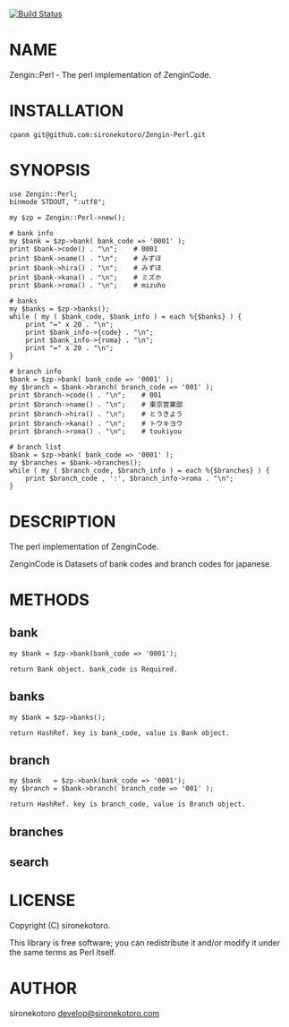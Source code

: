 [![Build Status](https://travis-ci.org/sironekotoro/Zengin-Perl.svg?branch=master)](https://travis-ci.org/sironekotoro/Zengin-Perl)
# NAME

Zengin::Perl - The perl implementation of ZenginCode.

# INSTALLATION

    cpanm git@github.com:sironekotoro/Zengin-Perl.git

# SYNOPSIS

    use Zengin::Perl;
    binmode STDOUT, ":utf8";

    my $zp = Zengin::Perl->new();

    # bank info
    my $bank = $zp->bank( bank_code => '0001' );
    print $bank->code() . "\n";    # 0001
    print $bank->name() . "\n";    # みずほ
    print $bank->hira() . "\n";    # みずほ
    print $bank->kana() . "\n";    # ミズホ
    print $bank->roma() . "\n";    # mizuho

    # banks
    my $banks = $zp->banks();
    while ( my ( $bank_code, $bank_info ) = each %{$banks} ) {
        print "=" x 20 . "\n";
        print $bank_info->{code} . "\n";
        print $bank_info->{roma} . "\n";
        print "=" x 20 . "\n";
    }

    # branch info
    $bank = $zp->bank( bank_code => '0001' );
    my $branch = $bank->branch( branch_code => '001' );
    print $branch->code() . "\n";    # 001
    print $branch->name() . "\n";    # 東京営業部
    print $branch->hira() . "\n";    # とうきよう
    print $branch->kana() . "\n";    # トウキヨウ
    print $branch->roma() . "\n";    # toukiyou

    # branch list
    $bank = $zp->bank( bank_code => '0001' );
    my $branches = $bank->branches();
    while ( my ( $branch_code, $branch_info ) = each %{$branches} ) {
        print $branch_code , ':', $branch_info->roma . "\n";
    }

# DESCRIPTION

The perl implementation of ZenginCode.

ZenginCode is Datasets of bank codes and branch codes for japanese.

# METHODS

## bank

    my $bank = $zp->bank(bank_code => '0001');

    return Bank object. bank_code is Required.

## banks

    my $bank = $zp->banks();

    return HashRef. key is bank_code, value is Bank object.

## branch

    my $bank   = $zp->bank(bank_code => '0001');
    my $branch = $bank->branch( branch_code => '001' );

    return HashRef. key is branch_code, value is Branch object.

## branches

## search

# LICENSE

Copyright (C) sironekotoro.

This library is free software; you can redistribute it and/or modify
it under the same terms as Perl itself.

# AUTHOR

sironekotoro <develop@sironekotoro.com>
